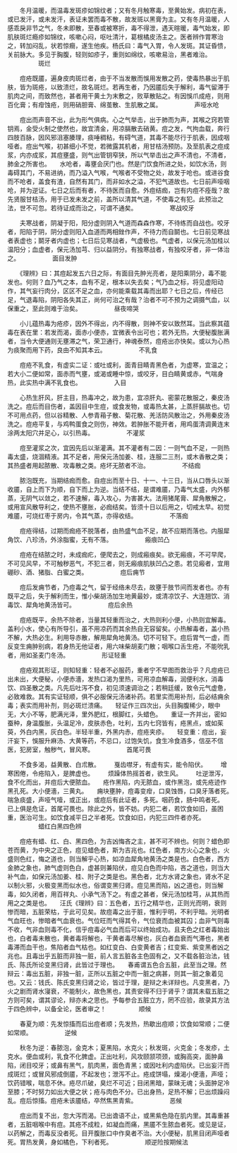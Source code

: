 <!-- { "loadSidebar": true } -->
　　冬月温暖，而温毒发斑疹如锦纹者；又有冬月触寒毒，至黄始发。病初在表，或已发汗，或未发汗，表证未罢而毒不散，故发斑以黑膏为主。又有冬月温暖，人感乖戾非节之气，冬未即散，至春或被寒折，毒不得泄，遇天暄暖，毒气始发，即肌肤斑烂瘾疹如锦纹，咳嗽心闷，呕吐清汁，葛根橘皮汤主之。医者辨作胃寒治之，转加闷乱，状若惊癎，遂生他疾。杨氏曰：毒气入胃，令人发斑。其证昏愦，关前脉大。多见于胸腹，轻则如疹子，重则如绵纹，咳嗽易治，黑者难治。
　　　　　斑烂

　　痘疮既靥，遍身皮肉斑烂者，由于不当发散而悞用发散之药，使毒热暴出于肌肤，皆为斑疮，以致溃烂，故名斑烂。若再生者，乃因靥后失于解利，毒气留滞于肌肉之间，而致然也，甚者用干黄土为末敷之，败草散贴之。有因悞爪成疮，则用百化膏；有疳蚀疮，则用硝胆膏、绵茧散、生肌散之属。
　　　　　声哑水呛

　　痘出而声音不出，此为形气俱病。心之气举击，出于肺而为声，其喉之窍若管钥焉，金受火制之使然也，故宜清金，用凉膈散去硝黄。痘之发，气拘血载，奔行四肢百脉，因风邪沮塞腠理，痰唾稠粘，有碍气道，其毒不能尽行于肌表，因成咽哑者。痘出气喉，初甚细小不觉，若微露其机者，用甘桔汤预防。及至肌表之痘成浆，内亦成浆，其痘壅盛，则气出管钥窄狭，所以气举击出之声不清也，不清者，肺金之所害也。　　水呛者，毒壅会厌门也。然是门饮食所进之处，如饮水汤，则毒碍其门，不易进纳，而乃溢入气喉，气喉者不受物之处，故发于呛也。或进谷食而不呛者，盖食有渣，自然有其门，而非如水之溢，不犯气道故也。七日前声哑咽呛，并为逆证。七日之后而有者，不待医而自愈。外痘结痂，岂有内痘不痊哉？故先贤服甘桔汤，用于已发未发之前，盖所以清其气道，不使毒之有犯。此预治之法，世不可忽。若待证成而治之，可谓不通矣。
　　　　　寒战咬牙

　　夫寒战者，阴凝于阳，阳分虚则阴入气道而森森作寒，不待练而自战也。咬牙者，阳陷于阴，阴分虚则阳入血道而两相銼作声，不待力而自鬬也。七日前见寒战者表虚也；鬬牙者内虚也；七日后见寒战者，气虚极也。气虚者，以保元汤加桂以温阳分；血虚者，保元汤加芎、归以益阴分。有独寒战者，有独咬牙者，非一体治之。
　　　　　面目发肿

　　《理辨》曰：其痘起发五六日之际，有面目先肿光亮者，是阳乘阴分，毒不能发也。何则？血乃气之本，血有不足，根本以失去矣；气乃血之标，将见虚阳动作，其气妄行肉分，区区不足之血，亦何能乘载其毒而出耶？七日之后，传经已足，气退毒陷，阴阳各失其正，尚何可治之有哉？治者不可不预为之调摄气血，以保重之，至此则难于治矣。
　　　　　昼夜啼哭

　　小儿蕴热毒为疮疹，因外不得出，内不得散，则神不安以致然耳。当此察其蕴毒在表在里：若发而渴，面赤小便赤，宜微表令出可也；若外无热，大便秘腹胀满者，当令大便通则无壅滞之气，荣卫通行，神魂泰然，痘疮出亦快矣。或以为心热为痰聚而用下药，良由不知其本云。
　　　　　不乳食

　　痘疮不乳食，有虚实二证：或吐或利，面青目睛青黑色者，为虚寒，宜温之；若大小二便如常，面赤而气壅，或渴或睡中惊，或咬牙，目白睛黄或赤，气喘身热，此实热中满不乳食也。
　　　　　入目

　　心热生肝风，肝主目，热毒冲之，故为患，宜凉肝丸、密蒙花散服之，秦皮汤洗之。痘后而目伤者，盖因目中生痘，或食发物，或毒热太甚，上蒸肝膈故也。切不可用点药，但以谷精散、人参青葙子散、菊花散、羌活防风散治之，外用秦皮汤洗之。痘疮平复，与鸡鸭蛋食之则伤，神效。若肿胀不能开者，用鸡蛋清调黄连末涂两太阳穴并足心，以引热毒。
　　　　　不灌浆

　　痘至灌浆之次，宜因先后以渐灌满。其不灌者有二因：一则气血不足，一则热毒太盛，烧涸精液。其不足者，用保元汤加姜、桂，连服二三剂，或木香散之类；其热盛者用起脓散、攻毒散之类。疮坏无脓者不治。
　　　　　不结痂

　　脓泡既充，当期结痂而愈。自痘出而至十日、十一、十三日，当从口唇头以渐收靥，自上而下为顺，自下而上为逆。当结不结，是谓难靥，乃毒气太盛，内外郁蒸，无阴气以敛之，若不速解，毒入攻心，为害甚大。法用猪尾膏、犀角散解之，或用宣风散导利之，使热不壅胀，必痂结矣。皆须十日以后用之，切戒太早。初觉难靥，可烧红枣于房内，令其气蒸，亦得收结。
　　　　　不落痂

　　痘疮得结，过期而痂疮不脱落者，由热盛气血不足，故不应期而落也。内服犀角饮、八珍汤，外涂脂蜜，无有不落。
　　　　　瘢痕凹凸

　　痘疮在结脓之时，未成痂疕，便爬去之，则成瘢痕矣。欲无瘢痕，不可早爬，不可见风早，不可触秽恶气，不犯三者，则无瘢痕肌肤凹凸之患。若见瘢者，宜用硼砂、酒、猪脂、白蜜之类。
　　　　　痘后痈节

　　痘后发痈节者，乃痘毒之气，留于经络未尽去，故壅于肢节间而发者也。亦有既平之后，失于解利而生，惟小柴胡汤加生地黄最妙，或清凉饮子、大连翘饮、消毒饮、犀角地黄汤皆可。
　　　　　痘后余热

　　痘疮既平，余热不除者，当量其轻重而治之，大热则利小便，小热则宜解毒。盖利小水，使心有所导引，虽不用凉药而其余热自无容留矣。小热解毒者，盖小热不解，大热必生。利用导赤散，解用犀角地黄汤。切不可轻下。痘后胃气一虚，而反变生痈肿别病，若身热无他证者，用六味柴胡麦门散；咽喉口舌生疮，不能吮乳者，用如圣麦门冬汤。
　　　　　形证轻重

　　痘疮观其形证，则知轻重：轻者不必服药，重者宁不早图而救治乎？凡痘疮已出未出，大便秘，小便赤濇，发热口渴为里热，可用凉血解毒，润便利水，消毒饮、四圣散之类。凡先后吐泻不食，初见须速调治之；若稍廷缓，致令元气虚惫，必致难救。其有实证轻顺，俱不必服保元汤诸补药。若里实而用补剂，后必结痈余毒；表实而用补剂，则必斑烂溃痛。　　轻证作三四次出，头目胸腹稀少，眼中无，大小不等，肥满光泽，里外肥红，根脚红，头蜡色。　　重证一齐并出，密如蚕种，身温腹胀，头温足冷，皮肤赤色，吐利，五内七窍皆有，疮黑点，或如茱萸，外白内黑，灰白色。半轻半重，外黑内赤，痘疮夹疹。　　轻变重：痘出，妄汗妄下，悞服升麻汤、大黄等药，不忌口，过饱失饥，食生冷食酒多，信巫不信医，犯房室，触秽气，冒风寒。
　　　　　首尾可畏

　　不食多渴，益黄散、白朮散。
　　戛齿噤牙，有虚有实，能令陷伏。
　　增寒困倦，令疮陷入，是脾虚也。
　　烦躁体热摇首者，欲生风。
　　吐逆泄泻，食不化而出，并痘后大便脓血。　　疮作黑陷，内无脓血，或作黑泡，或先疮迹作黑孔死。大小便濇，三黄丸。　　痈块壅肿，痘毒变疳，口臭蚀唇，口臭牙落者死。　　喘急痰盛，声哑气噎，或正出，或痘后有此证者，多死。咽药食，肠中鸣者死。　　已上俱是危证，首尾可畏也。除此之外，皆不妨。内犯二者，若饮食如旧，虽困重，医治可生。如饮食减平日之半者死。饮食如旧，内犯三四件者亦死。
　　　　　蜡红白黑四色辨

　　痘疮有蜡、红、白、黑四色，为吉凶悔吝之主，甚不可不辨也。何则？蜡色即苍而黄，为中央之正色，痘见蜡色者，斯为吉兆也。红色者，南方火心之象也，火盛则色红，悔之道也，则当解乎心热，如凉血犀角地黄汤之类是也。白色者，西方金肺之象也，肺气虚则色白，虚甚则兼陷伏，痘见白色而中陷，吝之道也，则当大补气血，如保元汤加姜、桂、附子之类是也。黑色者，北方水肾之象也，肾水不足以制火邪，火极变黑而似水也，俗谓变黑归肾。痘见黑而陷，凶之道也，则当解毒，如久闭者，用百祥丸、小承气汤下之。有虚之甚者，保元汤加桂芎，从其热而用之之类是也。　　汪氏《理辨》曰：五色者，五行之精华也，正则光而明，衰则惨而暗，五脏荣枯，于此可见矣。故痘毒之出于脏，惟利乎明，不利乎暗。光明者气血旺也，惨暗者气血衰也。气位旺而气得其令，气位衰而血被其囚；血非气则毒不收，气非血则毒不化，信乎痘毒必气血而后可以终始成功。且夫色之红者毒始出也，白者毒未散也，黄者毒将解也，干黄者毒尽解也，灰白者血衰而气滞也，黑者毒滞而血干也，焦陷者血气枯也。如红变白、白变黄者吉；红变紫、紫变黑者凶之兆也。且毒出乎五脏而非独一脏，前人言五脏各主色固有之，又不载各脏治法，钱氏、陈氏所论变黑归肾，此皆过于理也。　　春甫谓五色合五脏，此至当之理。然辩云：毒出五脏，非独一脏，正所以五脏之中而一脏之病甚，则其一脏之象着见也。又云：钱氏、陈氏变黑归肾之论，皆过于理，是辩之未详辩也。凡变黑者，乃火之剧而肾水寖衰，不能制火，故色黑也，其责安得不归于肾乎？谓其未载五脏之方则可矣，谓其谬论，辩亦未之思也。予每参合五脏立方，罔不应验，故录其方法于四色辨中，以备全论，医者审之！
　　　　　顺候

　　春夏为顺：先发惊搐而后出痘者顺；先发热，热歇出痘顺；饮食如常顺；二便如常顺。
　　　　　逆候

　　秋冬为逆：春脓泡，金克木；夏黑陷，水克火；秋发斑，火克金；冬发疹，土克水。便血或利，乳食不化脾虚。正出吐利，风攻颐颔项颈，或胸高突，面肿鼻陷，闭目咬牙；或鼻有黑气，肌肉黑，面色青黑；或因吐利内虚陷伏。已出妄汗而成斑烂；或冒风邪成倒靥，不起发也；泄泻不止。疮成饼塌，燥渴小便濇，声哑；饮药错喉，喘息不休。疮尽爪破，臭烂不可近；目闭黑暗，蒙昧无魂；头面肿足冷至膝；不时努力如出大便之状；疮与肉色不分。已出身热，足热不解；已出烦躁闷乱。痘后惊搐。痘疮未该靥结，卒然焦黑青紫。
　　　　　恶候

　　痘出而复不出，忽大泻而渴。已出谵语不止，或黑紫色隐在肌内里。其毒重甚者，五脏咽喉中有痘。其疮不成粒，如凝血而痛，黑靥不生脓血者死。或见是证，以药解之，而毒反没者死。目开腹胀口中作臭者不治。大小便秘，肌黑目闭声哑者死。胃热发黄，身如橘色，下利者死。
　　　　　顺逆险按期候法

